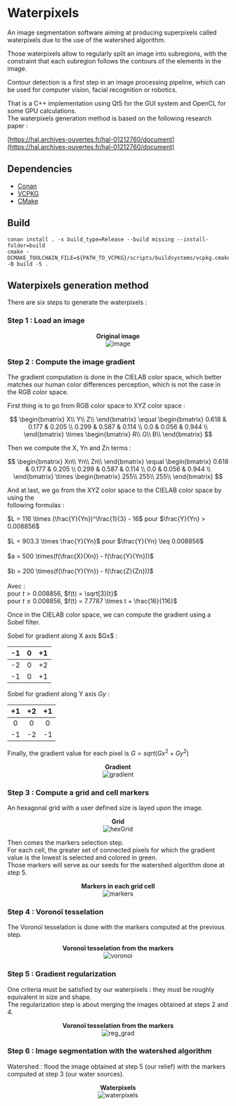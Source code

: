 # Waterpixels

<p>
An image segmentation software aiming at producing superpixels called waterpixels due to the use of the watershed algorithm.
<p/>

<p>
Those waterpixels allow to regularly split an image into subregions, with the constraint that each subregion follows the contours of the elements in the image.
<p/>

<p>
Contour detection is a first step in an image processing pipeline, which can be used for computer vision, facial recognition or robotics.
<br/>

<p>
That is a C++ implementation using Qt5 for the GUI system and OpenCL for some GPU calculations.<br/>
The waterpixels generation method is based on the following research paper :
<p/>

[https://hal.archives-ouvertes.fr/hal-01212760/document](https://hal.archives-ouvertes.fr/hal-01212760/document)

## Dependencies

- [Conan](https://conan.io/)
- [VCPKG](https://vcpkg.io/)
- [CMake](https://cmake.org/)

## Build

```
conan install . -s build_type=Release --build missing --install-folder=build
cmake -DCMAKE_TOOLCHAIN_FILE=${PATH_TO_VCPKG}/scripts/buildsystems/vcpkg.cmake -B build -S .
```

## Waterpixels generation method

There are six steps to generate the waterpixels :

### Step 1 : Load an image

<p align=center>
<b>Original image</b><br/>
<img alt="image" src="imgs/readme/original.jpg">
</p>

### Step 2 : Compute the image gradient

<p>
The gradient computation is done in the CIELAB color space, which better matches our human color differences perception, which is not the case in the RGB color space.
<p/>
<p>
First thing is to go from RGB color space to XYZ color space :
<p/>

$$
\begin{bmatrix}
X\\
Y\\
Z\\
\end{bmatrix}
\equal
\begin{bmatrix}
0.618 & 0.177 & 0.205 \\ 
0.299 & 0.587 & 0.114 \\ 
0.0 & 0.056 & 0.944 \\
\end{bmatrix}
\times
\begin{bmatrix}
R\\
G\\
B\\
\end{bmatrix}
$$

<p>
Then we compute the X, Yn and Zn terms :
<p/>

$$
\begin{bmatrix}
Xn\\
Yn\\
Zn\\
\end{bmatrix}
\equal
\begin{bmatrix}
0.618 & 0.177 & 0.205 \\ 
0.299 & 0.587 & 0.114 \\ 
0.0 & 0.056 & 0.944 \\
\end{bmatrix}
\times
\begin{bmatrix}
255\\
255\\
255\\
\end{bmatrix}
$$

<p>
And at last, we go from the XYZ color space to the CIELAB color space by using the<br/>
following formulas :
<p/>

$L = 116 \times (\frac{Y}{Yn})^\frac{1}{3} - 16$ pour $\frac{Y}{Yn} > 0.008856$ <br/><br/>
$L = 903.3 \times \frac{Y}{Yn}$ pour $\frac{Y}{Yn} \leq 0.008856$ <br/><br/>
$a = 500 \times(f(\frac{X}{Xn}) - f(\frac{Y}{Yn}))$ <br/><br/>
$b = 200 \times(f(\frac{Y}{Yn}) - f(\frac{Z}{Zn}))$ <br/><br/>
Avec :<br/>
pour $t > 0.008856$, $f(t) = \sqrt[3]{t}$ <br/>
pour $t \leq 0.008856$, $f(t) = 7.7787 \times t + \frac{16}{116}$ <br/>

<p>
Once in the CIELAB color space, we can compute the gradient using a Sobel filter.
<p/>
Sobel for gradient along X axis $Gx$ :

|-1|0|+1|
|:-:|:-:|:-:|
|-2|0|+2|
|-1|0|+1|

Sobel for gradient along Y axis $Gy$ :

|+1|+2|+1|
|:-:|:-:|:-:|
|0|0|0|
|-1|-2|-1|

Finally, the gradient value for each pixel is $G = sqrt(Gx^2 + Gy^2)$

<p align=center>
<b>Gradient</b><br/>
<img alt="gradient" src="imgs/readme/gradient.jpg">
</p>

### Step 3 : Compute a grid and cell markers

An hexagonal grid with a user defined size is layed upon the image.

<p align=center>
<b>Grid</b><br/>
<img alt="hexGrid" src="imgs/readme/hexagon_grid.jpg">
</p>

Then comes the markers selection step.<br/>
For each cell, the greater set of connected pixels for which the gradient value is the lowest is selected and colored in green.<br/>
Those markers will serve as our seeds for the watershed algorithm done at step 5.

<p align=center>
<b>Markers in each grid cell</b><br/>
<img alt="markers" src="imgs/readme/markers.jpg">
</p>

### Step 4 : Voronoï tesselation

The Voronoï tesselation is done with the markers computed at the previous step.

<p align=center>
<b>Voronoï tesselation from the markers</b><br/>
<img alt="voronoi" src="imgs/readme/distance_from_markers.jpg">
</p>

### Step 5 : Gradient regularization

One criteria must be satisfied by our waterpixels : they must be roughly equivalent in size and shape.<br/>
The regularization step is about merging the images obtained at steps 2 and 4.

<p align=center>
<b>Voronoï tesselation from the markers</b><br/>
<img alt="reg_grad" src="imgs/readme/regularized_gradient.jpg">
</p>

### Step 6 : Image segmentation with the watershed algorithm

Watershed : flood the image obtained at step 5 (our relief) with the markers computed at step 3 (our water sources).

<p align=center>
<b>Waterpixels</b><br/>
<img alt="waterpixels" src="imgs/readme/result.jpg">
</p>
